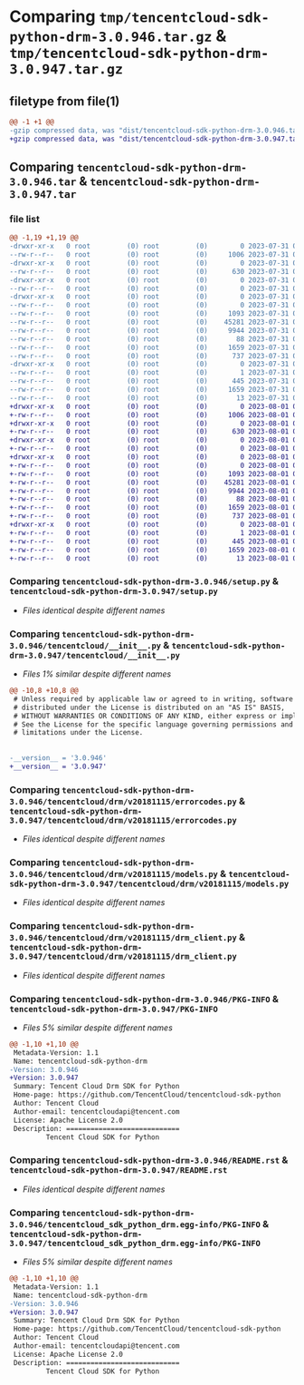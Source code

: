 # Comparing `tmp/tencentcloud-sdk-python-drm-3.0.946.tar.gz` & `tmp/tencentcloud-sdk-python-drm-3.0.947.tar.gz`

## filetype from file(1)

```diff
@@ -1 +1 @@
-gzip compressed data, was "dist/tencentcloud-sdk-python-drm-3.0.946.tar", last modified: Mon Jul 31 00:25:09 2023, max compression
+gzip compressed data, was "dist/tencentcloud-sdk-python-drm-3.0.947.tar", last modified: Tue Aug  1 00:36:17 2023, max compression
```

## Comparing `tencentcloud-sdk-python-drm-3.0.946.tar` & `tencentcloud-sdk-python-drm-3.0.947.tar`

### file list

```diff
@@ -1,19 +1,19 @@
-drwxr-xr-x   0 root         (0) root         (0)        0 2023-07-31 00:25:09.000000 tencentcloud-sdk-python-drm-3.0.946/
--rw-r--r--   0 root         (0) root         (0)     1006 2023-07-31 00:25:09.000000 tencentcloud-sdk-python-drm-3.0.946/setup.py
-drwxr-xr-x   0 root         (0) root         (0)        0 2023-07-31 00:25:09.000000 tencentcloud-sdk-python-drm-3.0.946/tencentcloud/
--rw-r--r--   0 root         (0) root         (0)      630 2023-07-31 00:25:09.000000 tencentcloud-sdk-python-drm-3.0.946/tencentcloud/__init__.py
-drwxr-xr-x   0 root         (0) root         (0)        0 2023-07-31 00:25:09.000000 tencentcloud-sdk-python-drm-3.0.946/tencentcloud/drm/
--rw-r--r--   0 root         (0) root         (0)        0 2023-07-31 00:25:09.000000 tencentcloud-sdk-python-drm-3.0.946/tencentcloud/drm/__init__.py
-drwxr-xr-x   0 root         (0) root         (0)        0 2023-07-31 00:25:09.000000 tencentcloud-sdk-python-drm-3.0.946/tencentcloud/drm/v20181115/
--rw-r--r--   0 root         (0) root         (0)        0 2023-07-31 00:25:09.000000 tencentcloud-sdk-python-drm-3.0.946/tencentcloud/drm/v20181115/__init__.py
--rw-r--r--   0 root         (0) root         (0)     1093 2023-07-31 00:25:09.000000 tencentcloud-sdk-python-drm-3.0.946/tencentcloud/drm/v20181115/errorcodes.py
--rw-r--r--   0 root         (0) root         (0)    45281 2023-07-31 00:25:09.000000 tencentcloud-sdk-python-drm-3.0.946/tencentcloud/drm/v20181115/models.py
--rw-r--r--   0 root         (0) root         (0)     9944 2023-07-31 00:25:09.000000 tencentcloud-sdk-python-drm-3.0.946/tencentcloud/drm/v20181115/drm_client.py
--rw-r--r--   0 root         (0) root         (0)       88 2023-07-31 00:25:09.000000 tencentcloud-sdk-python-drm-3.0.946/setup.cfg
--rw-r--r--   0 root         (0) root         (0)     1659 2023-07-31 00:25:09.000000 tencentcloud-sdk-python-drm-3.0.946/PKG-INFO
--rw-r--r--   0 root         (0) root         (0)      737 2023-07-31 00:25:09.000000 tencentcloud-sdk-python-drm-3.0.946/README.rst
-drwxr-xr-x   0 root         (0) root         (0)        0 2023-07-31 00:25:09.000000 tencentcloud-sdk-python-drm-3.0.946/tencentcloud_sdk_python_drm.egg-info/
--rw-r--r--   0 root         (0) root         (0)        1 2023-07-31 00:25:09.000000 tencentcloud-sdk-python-drm-3.0.946/tencentcloud_sdk_python_drm.egg-info/dependency_links.txt
--rw-r--r--   0 root         (0) root         (0)      445 2023-07-31 00:25:09.000000 tencentcloud-sdk-python-drm-3.0.946/tencentcloud_sdk_python_drm.egg-info/SOURCES.txt
--rw-r--r--   0 root         (0) root         (0)     1659 2023-07-31 00:25:09.000000 tencentcloud-sdk-python-drm-3.0.946/tencentcloud_sdk_python_drm.egg-info/PKG-INFO
--rw-r--r--   0 root         (0) root         (0)       13 2023-07-31 00:25:09.000000 tencentcloud-sdk-python-drm-3.0.946/tencentcloud_sdk_python_drm.egg-info/top_level.txt
+drwxr-xr-x   0 root         (0) root         (0)        0 2023-08-01 00:36:17.000000 tencentcloud-sdk-python-drm-3.0.947/
+-rw-r--r--   0 root         (0) root         (0)     1006 2023-08-01 00:36:17.000000 tencentcloud-sdk-python-drm-3.0.947/setup.py
+drwxr-xr-x   0 root         (0) root         (0)        0 2023-08-01 00:36:17.000000 tencentcloud-sdk-python-drm-3.0.947/tencentcloud/
+-rw-r--r--   0 root         (0) root         (0)      630 2023-08-01 00:36:17.000000 tencentcloud-sdk-python-drm-3.0.947/tencentcloud/__init__.py
+drwxr-xr-x   0 root         (0) root         (0)        0 2023-08-01 00:36:17.000000 tencentcloud-sdk-python-drm-3.0.947/tencentcloud/drm/
+-rw-r--r--   0 root         (0) root         (0)        0 2023-08-01 00:36:17.000000 tencentcloud-sdk-python-drm-3.0.947/tencentcloud/drm/__init__.py
+drwxr-xr-x   0 root         (0) root         (0)        0 2023-08-01 00:36:17.000000 tencentcloud-sdk-python-drm-3.0.947/tencentcloud/drm/v20181115/
+-rw-r--r--   0 root         (0) root         (0)        0 2023-08-01 00:36:17.000000 tencentcloud-sdk-python-drm-3.0.947/tencentcloud/drm/v20181115/__init__.py
+-rw-r--r--   0 root         (0) root         (0)     1093 2023-08-01 00:36:17.000000 tencentcloud-sdk-python-drm-3.0.947/tencentcloud/drm/v20181115/errorcodes.py
+-rw-r--r--   0 root         (0) root         (0)    45281 2023-08-01 00:36:17.000000 tencentcloud-sdk-python-drm-3.0.947/tencentcloud/drm/v20181115/models.py
+-rw-r--r--   0 root         (0) root         (0)     9944 2023-08-01 00:36:17.000000 tencentcloud-sdk-python-drm-3.0.947/tencentcloud/drm/v20181115/drm_client.py
+-rw-r--r--   0 root         (0) root         (0)       88 2023-08-01 00:36:17.000000 tencentcloud-sdk-python-drm-3.0.947/setup.cfg
+-rw-r--r--   0 root         (0) root         (0)     1659 2023-08-01 00:36:17.000000 tencentcloud-sdk-python-drm-3.0.947/PKG-INFO
+-rw-r--r--   0 root         (0) root         (0)      737 2023-08-01 00:36:17.000000 tencentcloud-sdk-python-drm-3.0.947/README.rst
+drwxr-xr-x   0 root         (0) root         (0)        0 2023-08-01 00:36:17.000000 tencentcloud-sdk-python-drm-3.0.947/tencentcloud_sdk_python_drm.egg-info/
+-rw-r--r--   0 root         (0) root         (0)        1 2023-08-01 00:36:17.000000 tencentcloud-sdk-python-drm-3.0.947/tencentcloud_sdk_python_drm.egg-info/dependency_links.txt
+-rw-r--r--   0 root         (0) root         (0)      445 2023-08-01 00:36:17.000000 tencentcloud-sdk-python-drm-3.0.947/tencentcloud_sdk_python_drm.egg-info/SOURCES.txt
+-rw-r--r--   0 root         (0) root         (0)     1659 2023-08-01 00:36:17.000000 tencentcloud-sdk-python-drm-3.0.947/tencentcloud_sdk_python_drm.egg-info/PKG-INFO
+-rw-r--r--   0 root         (0) root         (0)       13 2023-08-01 00:36:17.000000 tencentcloud-sdk-python-drm-3.0.947/tencentcloud_sdk_python_drm.egg-info/top_level.txt
```

### Comparing `tencentcloud-sdk-python-drm-3.0.946/setup.py` & `tencentcloud-sdk-python-drm-3.0.947/setup.py`

 * *Files identical despite different names*

### Comparing `tencentcloud-sdk-python-drm-3.0.946/tencentcloud/__init__.py` & `tencentcloud-sdk-python-drm-3.0.947/tencentcloud/__init__.py`

 * *Files 1% similar despite different names*

```diff
@@ -10,8 +10,8 @@
 # Unless required by applicable law or agreed to in writing, software
 # distributed under the License is distributed on an "AS IS" BASIS,
 # WITHOUT WARRANTIES OR CONDITIONS OF ANY KIND, either express or implied.
 # See the License for the specific language governing permissions and
 # limitations under the License.
 
 
-__version__ = '3.0.946'
+__version__ = '3.0.947'
```

### Comparing `tencentcloud-sdk-python-drm-3.0.946/tencentcloud/drm/v20181115/errorcodes.py` & `tencentcloud-sdk-python-drm-3.0.947/tencentcloud/drm/v20181115/errorcodes.py`

 * *Files identical despite different names*

### Comparing `tencentcloud-sdk-python-drm-3.0.946/tencentcloud/drm/v20181115/models.py` & `tencentcloud-sdk-python-drm-3.0.947/tencentcloud/drm/v20181115/models.py`

 * *Files identical despite different names*

### Comparing `tencentcloud-sdk-python-drm-3.0.946/tencentcloud/drm/v20181115/drm_client.py` & `tencentcloud-sdk-python-drm-3.0.947/tencentcloud/drm/v20181115/drm_client.py`

 * *Files identical despite different names*

### Comparing `tencentcloud-sdk-python-drm-3.0.946/PKG-INFO` & `tencentcloud-sdk-python-drm-3.0.947/PKG-INFO`

 * *Files 5% similar despite different names*

```diff
@@ -1,10 +1,10 @@
 Metadata-Version: 1.1
 Name: tencentcloud-sdk-python-drm
-Version: 3.0.946
+Version: 3.0.947
 Summary: Tencent Cloud Drm SDK for Python
 Home-page: https://github.com/TencentCloud/tencentcloud-sdk-python
 Author: Tencent Cloud
 Author-email: tencentcloudapi@tencent.com
 License: Apache License 2.0
 Description: ============================
         Tencent Cloud SDK for Python
```

### Comparing `tencentcloud-sdk-python-drm-3.0.946/README.rst` & `tencentcloud-sdk-python-drm-3.0.947/README.rst`

 * *Files identical despite different names*

### Comparing `tencentcloud-sdk-python-drm-3.0.946/tencentcloud_sdk_python_drm.egg-info/PKG-INFO` & `tencentcloud-sdk-python-drm-3.0.947/tencentcloud_sdk_python_drm.egg-info/PKG-INFO`

 * *Files 5% similar despite different names*

```diff
@@ -1,10 +1,10 @@
 Metadata-Version: 1.1
 Name: tencentcloud-sdk-python-drm
-Version: 3.0.946
+Version: 3.0.947
 Summary: Tencent Cloud Drm SDK for Python
 Home-page: https://github.com/TencentCloud/tencentcloud-sdk-python
 Author: Tencent Cloud
 Author-email: tencentcloudapi@tencent.com
 License: Apache License 2.0
 Description: ============================
         Tencent Cloud SDK for Python
```

